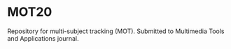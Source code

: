 # MOT20
Repository for multi-subject tracking (MOT). Submitted to Multimedia Tools and Applications journal.
